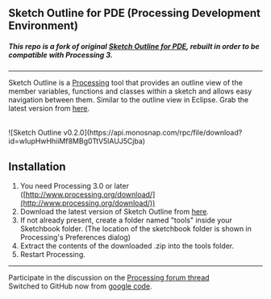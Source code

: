 ## Sketch Outline for PDE (Processing Development Environment)

##### This repo is a fork of original [Sketch Outline for PDE](https://github.com/Manindra29/Sketch-Outline), rebuilt in order to be compatible with Processing 3.
-----------------------------------------------------------

Sketch Outline is a [Processing](http://www.processing.org) tool that provides an outline view of the member variables, functions and classes within a sketch and allows easy navigation between them. 
Similar to the outline view in Eclipse. 
Grab the latest version from [here](https://github.com/Simplifier/Sketch-Outline/tree/master/distribution).

<br/>
![Sketch Outline v0.2.0](https://api.monosnap.com/rpc/file/download?id=wIupHwHhiiMf8MBg0TtV5lAUJ5Cjba)
<br/>


## Installation

1. You need Processing 3.0 or later ([http://www.processing.org/download/](http://www.processing.org/download/))
2. Download the latest version of Sketch Outline from [here](https://github.com/Simplifier/Sketch-Outline/tree/master/distribution).
3. If not already present, create a folder named "tools" inside your Sketchbook folder. (The location of the sketchbook folder is shown in Processing's Preferences dialog)
4. Extract the contents of the downloaded .zip into the tools folder.
5. Restart Processing.

------------------------------------------------------------------------------------
Participate in the discussion on the [Processing forum thread](https://forum.processing.org/topic/sketch-outline-new-processing-tool-announcement)
<br>
Switched to GitHub now from [google code](http://code.google.com/p/sketch-outline/).
